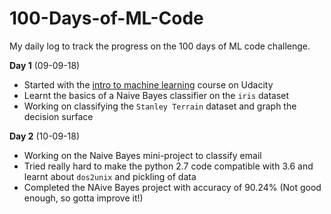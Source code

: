 # 100-Days-of-ML-Code
My daily log to track the progress on the 100 days of ML code challenge.

**Day 1** (09-09-18)  
- Started with the [intro to machine learning](https://in.udacity.com/course/intro-to-machine-learning--ud120-india)  course on Udacity 
- Learnt the basics of a Naive Bayes classifier on the `iris` dataset
- Working on classifying the `Stanley Terrain` dataset and graph the decision surface

**Day 2** (10-09-18)  
- Working on the Naive Bayes mini-project to classify email
- Tried really hard to make the python 2.7 code compatible with 3.6 and learnt about `dos2unix` and pickling of data 
- Completed the NAive Bayes project with accuracy of 90.24% (Not good enough, so gotta improve it!)